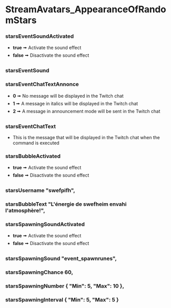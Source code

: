 # StreamAvatars_AppearanceOfRandomStars

### starsEventSoundActivated
- **true** 🠚 Activate the sound effect
- **false** 🠚 Disactivate the sound effect

### starsEventSound

### starsEventChatTextAnnonce
- **0** 🠚 No message will be displayed in the Twitch chat
- **1** 🠚 A message in italics will be displayed in the Twitch chat
- **2** 🠚 A message in announcement mode will be sent in the Twitch chat

### starsEventChatText
- This is the message that will be displayed in the Twitch chat when the command is executed

### starsBubbleActivated
- **true** 🠚 Activate the sound effect
- **false** 🠚 Disactivate the sound effect

### starsUsername "swefpifh",
### starsBubbleText "L'énergie de swefheim envahi l'atmosphère!",

### starsSpawningSoundActivated
- **true** 🠚 Activate the sound effect
- **false** 🠚 Disactivate the sound effect

### starsSpawningSound "event_spawnrunes",
### starsSpawningChance 60,
### starsSpawningNumber { "Min": 5, "Max": 10 },
### starsSpawningInterval { "Min": 5, "Max": 5 }
